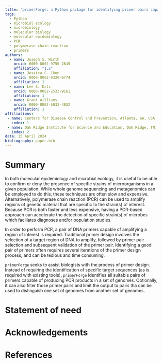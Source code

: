 ```yaml
---
title: 'primerForge: a Python package for identifying primer pairs capable of distinguishing groups of genomes from each other'
tags:
  - Python
  - microbial ecology
  - microbiology
  - molecular biology
  - molecular epidemiology
  - PCR
  - polymerase chain reaction
  - primers
authors:
  - name: Joseph S. Wirth
    orcid: 0000-0002-9750-2845
    affiliation: "1,2"
  - name: Jessica C. Chen
    orcid: 0000-0002-9320-6774
    affiliation: 1
  - name: Lee S. Katz
    orcid: 0000-0002-2533-9161
    affiliation: 1
  - name: Grant Williams
    orcid: 0000-0002-6033-485X
    affiliation: 1
affiliations:
 - name: Centers for Disease Control and Prevention, Atlanta, GA, USA
   index: 1
 - name: Oak Ridge Institute for Science and Education, Oak Ridge, TN, USA
   index: 2
date: 15 April 2024
bibliography: paper.bib
---
```

# Summary
In both molecular epidemiology and microbial ecology, it is useful to be able
to confirm or deny the presence of specific strains of microorganisms in a
given population. While whole genome sequencing and metagenomics can be
employed to do this, these techniques are often slow and expensive.
Alternatively, polymerase chain reaction (PCR) can be used to amplify regions
of genetic material that are specific to the strain(s) of  interest. Because
PCR is both faster and less expensive, having a PCR-based approach can
accelerate the detection of specific strain(s) of microbes which faciliates
diagnoses and/or population studies.

In order to perform PCR, a pair of DNA primers capable of amplifying a region
of interest is required. Traditional primer design involves the selection of a
target region of DNA to amplify, followed by primer pair selection and
subsequent validation of the primer pair. Identifying a good pair of primers
often requires several iterations of the primer design process, and can be
tedious and time consuming.

`primerForge` seeks to assist biologists with the process of primer design.
Instead of requiring the identification of specific target sequences (as is
required with existing tools), `primerForge` identifies all suitable pairs of
primers capable of producing PCR products in a set of genomes. Optionally, it
can also filter those primer pairs and limit the output to pairs tha can be
used to distinguish one set of genomes from another set of genomes.

# Statement of need
# Acknowledgements
# References